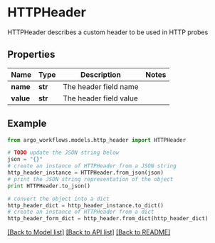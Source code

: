 # HTTPHeader

HTTPHeader describes a custom header to be used in HTTP probes

## Properties

Name | Type | Description | Notes
------------ | ------------- | ------------- | -------------
**name** | **str** | The header field name | 
**value** | **str** | The header field value | 

## Example

```python
from argo_workflows.models.http_header import HTTPHeader

# TODO update the JSON string below
json = "{}"
# create an instance of HTTPHeader from a JSON string
http_header_instance = HTTPHeader.from_json(json)
# print the JSON string representation of the object
print HTTPHeader.to_json()

# convert the object into a dict
http_header_dict = http_header_instance.to_dict()
# create an instance of HTTPHeader from a dict
http_header_form_dict = http_header.from_dict(http_header_dict)
```
[[Back to Model list]](../README.md#documentation-for-models) [[Back to API list]](../README.md#documentation-for-api-endpoints) [[Back to README]](../README.md)


